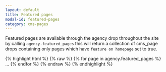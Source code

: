 ```yaml
---
layout: default
title: Featured pages
modal-id: featured-pages
category: cms-pages
---
```


Featured pages are available through the agency drop throughout the site by calling `` agency.featured_pages `` this will return a collection of cms_page drops containing only pages which have `` feature on homepage `` set to true.

{% highlight html %}
{% raw %}
  {% for page in agency.featured_pages %}
      ...
  {% endfor %}
{% endraw %}
{% endhighlight %}
